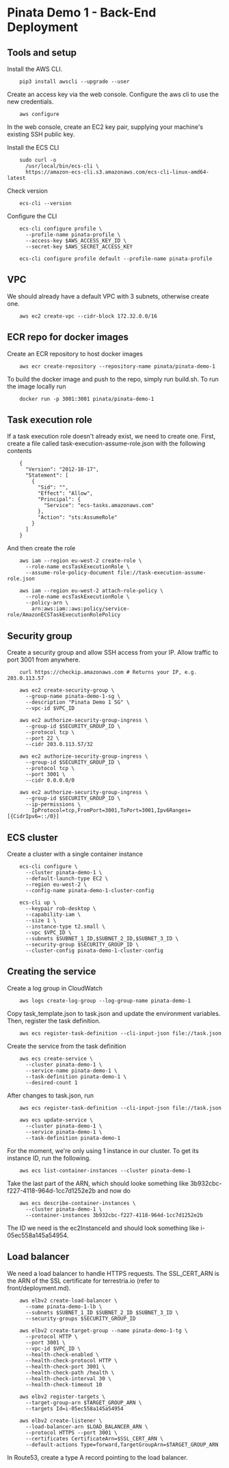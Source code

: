 Pinata Demo 1 - Back-End Deployment
===================================

Tools and setup
---------------

Install the AWS CLI.

```
    pip3 install awscli --upgrade --user
```

Create an access key via the web console. Configure the aws cli to use the new
credentials.

```
    aws configure
```

In the web console, create an EC2 key pair, supplying your machine's existing
SSH public key.

Install the ECS CLI

```
    sudo curl -o
      /usr/local/bin/ecs-cli \
      https://amazon-ecs-cli.s3.amazonaws.com/ecs-cli-linux-amd64-latest
```

Check version

```
    ecs-cli --version
```

Configure the CLI

```
    ecs-cli configure profile \
      --profile-name pinata-profile \
      --access-key $AWS_ACCESS_KEY_ID \
      --secret-key $AWS_SECRET_ACCESS_KEY

    ecs-cli configure profile default --profile-name pinata-profile
```


VPC
---

We should already have a default VPC with 3 subnets, otherwise create one.

```
    aws ec2 create-vpc --cidr-block 172.32.0.0/16
```


ECR repo for docker images
--------------------------

Create an ECR repository to host docker images

```
    aws ecr create-repository --repository-name pinata/pinata-demo-1
```

To build the docker image and push to the repo, simply run build.sh. To run the
image locally run

```
    docker run -p 3001:3001 pinata/pinata-demo-1
```


Task execution role
-------------------

If a task execution role doesn't already exist, we need to create one. First,
create a file called task-execution-assume-role.json with the following contents

```
    {
      "Version": "2012-10-17",
      "Statement": [
        {
          "Sid": "",
          "Effect": "Allow",
          "Principal": {
            "Service": "ecs-tasks.amazonaws.com"
          },
          "Action": "sts:AssumeRole"
        }
      ]
    }
```

And then create the role

```
    aws iam --region eu-west-2 create-role \
      --role-name ecsTaskExecutionRole \
      --assume-role-policy-document file://task-execution-assume-role.json

    aws iam --region eu-west-2 attach-role-policy \
      --role-name ecsTaskExecutionRole \
      --policy-arn \
        arn:aws:iam::aws:policy/service-role/AmazonECSTaskExecutionRolePolicy
```


Security group
--------------

Create a security group and allow SSH access from your IP. Allow traffic to port
3001 from anywhere.

```
    curl https://checkip.amazonaws.com # Returns your IP, e.g. 203.0.113.57

    aws ec2 create-security-group \
      --group-name pinata-demo-1-sg \
      --description "Pinata Demo 1 SG" \
      --vpc-id $VPC_ID

    aws ec2 authorize-security-group-ingress \
      --group-id $SECURITY_GROUP_ID \
      --protocol tcp \
      --port 22 \
      --cidr 203.0.113.57/32

    aws ec2 authorize-security-group-ingress \
      --group-id $SECURITY_GROUP_ID \
      --protocol tcp \
      --port 3001 \
      --cidr 0.0.0.0/0

    aws ec2 authorize-security-group-ingress \
      --group-id $SECURITY_GROUP_ID \
      --ip-permissions \
        IpProtocol=tcp,FromPort=3001,ToPort=3001,Ipv6Ranges=[{CidrIpv6=::/0}]
```


ECS cluster
-----------

Create a cluster with a single container instance

```
    ecs-cli configure \
      --cluster pinata-demo-1 \
      --default-launch-type EC2 \
      --region eu-west-2 \
      --config-name pinata-demo-1-cluster-config

    ecs-cli up \
      --keypair rob-desktop \
      --capability-iam \
      --size 1 \
      --instance-type t2.small \
      --vpc $VPC_ID \
      --subnets $SUBNET_1_ID,$SUBNET_2_ID,$SUBNET_3_ID \
      --security-group $SECURITY_GROUP_ID \
      --cluster-config pinata-demo-1-cluster-config
```


Creating the service
--------------------

Create a log group in CloudWatch

```
    aws logs create-log-group --log-group-name pinata-demo-1
```

Copy task_template.json to task.json and update the environment variables. Then,
register the task definition.

```
    aws ecs register-task-definition --cli-input-json file://task.json
```

Create the service from the task definition

```
    aws ecs create-service \
      --cluster pinata-demo-1 \
      --service-name pinata-demo-1 \
      --task-definition pinata-demo-1 \
      --desired-count 1
```

After changes to task.json, run

```
    aws ecs register-task-definition --cli-input-json file://task.json

    aws ecs update-service \
      --cluster pinata-demo-1 \
      --service pinata-demo-1 \
      --task-definition pinata-demo-1
```

For the moment, we're only using 1 instance in our cluster. To get its instance
ID, run the following.

```
    aws ecs list-container-instances --cluster pinata-demo-1
```

Take the last part of the ARN, which should looke something like
3b932cbc-f227-4118-964d-1cc7d1252e2b and now do

```
    aws ecs describe-container-instances \
      --cluster pinata-demo-1 \
      --container-instances 3b932cbc-f227-4118-964d-1cc7d1252e2b
```

The ID we need is the ec2InstanceId and should look something like
i-05ec558a145a54954.


Load balancer
-------------

We need a load balancer to handle HTTPS requests. The SSL_CERT_ARN is the ARN of
the SSL certificate for terrestria.io (refer to front/deployment.md).

```
    aws elbv2 create-load-balancer \
      --name pinata-demo-1-lb \
      --subnets $SUBNET_1_ID $SUBNET_2_ID $SUBNET_3_ID \
      --security-groups $SECURITY_GROUP_ID

    aws elbv2 create-target-group --name pinata-demo-1-tg \
      --protocol HTTP \
      --port 3001 \
      --vpc-id $VPC_ID \
      --health-check-enabled \
      --health-check-protocol HTTP \
      --health-check-port 3001 \
      --health-check-path /health \
      --health-check-interval 30 \
      --health-check-timeout 10

    aws elbv2 register-targets \
      --target-group-arn $TARGET_GROUP_ARN \
      --targets Id=i-05ec558a145a54954

    aws elbv2 create-listener \
      --load-balancer-arn $LOAD_BALANCER_ARN \
      --protocol HTTPS --port 3001 \
      --certificates CertificateArn=$SSL_CERT_ARN \
      --default-actions Type=forward,TargetGroupArn=$TARGET_GROUP_ARN
```

In Route53, create a type A record pointing to the load balancer.
